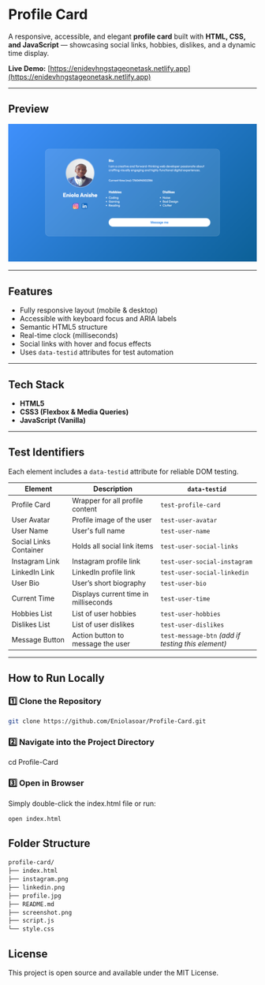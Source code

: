 # Profile Card

A responsive, accessible, and elegant **profile card** built with **HTML, CSS, and JavaScript** — showcasing social links, hobbies, dislikes, and a dynamic time display.

**Live Demo:** [https://enidevhngstageonetask.netlify.app](https://enidevhngstageonetask.netlify.app)

---

## Preview

![Profile Card Screenshot](screenshot.png)

---

## Features

- Fully responsive layout (mobile & desktop)
- Accessible with keyboard focus and ARIA labels
- Semantic HTML5 structure
- Real-time clock (milliseconds)
- Social links with hover and focus effects
- Uses `data-testid` attributes for test automation

---

## Tech Stack

- **HTML5**
- **CSS3 (Flexbox & Media Queries)**
- **JavaScript (Vanilla)**

---

## Test Identifiers

Each element includes a `data-testid` attribute for reliable DOM testing.

| Element | Description | `data-testid` |
|----------|--------------|----------------|
| Profile Card | Wrapper for all profile content | `test-profile-card` |
| User Avatar | Profile image of the user | `test-user-avatar` |
| User Name | User's full name | `test-user-name` |
| Social Links Container | Holds all social link items | `test-user-social-links` |
| Instagram Link | Instagram profile link | `test-user-social-instagram` |
| LinkedIn Link | LinkedIn profile link | `test-user-social-linkedin` |
| User Bio | User’s short biography | `test-user-bio` |
| Current Time | Displays current time in milliseconds | `test-user-time` |
| Hobbies List | List of user hobbies | `test-user-hobbies` |
| Dislikes List | List of user dislikes | `test-user-dislikes` |
| Message Button | Action button to message the user | `test-message-btn` *(add if testing this element)* |

---

## How to Run Locally

### 1️⃣ Clone the Repository
```bash
git clone https://github.com/Eniolasoar/Profile-Card.git
```

### 2️⃣ Navigate into the Project Directory
cd Profile-Card

### 3️⃣ Open in Browser

Simply double-click the index.html file
or run:
```bash
open index.html
```

## Folder Structure
```bash
profile-card/
├── index.html
├── instagram.png
├── linkedin.png
├── profile.jpg
├── README.md
├── screenshot.png
├── script.js
└── style.css
```


## License

This project is open source and available under the MIT License.